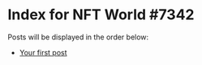 # Index for NFT World #7342
Posts will be displayed in the order below:

- [Your first post](./001-first.md)


